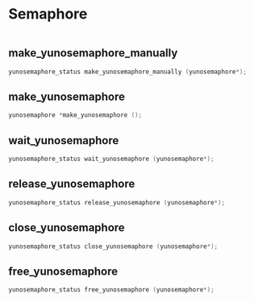 
# Semaphore

```c
```

## make_yunosemaphore_manually

```c
yunosemaphore_status make_yunosemaphore_manually (yunosemaphore*);
```

## make_yunosemaphore

```c
yunosemaphore *make_yunosemaphore ();
```

## wait_yunosemaphore

```c
yunosemaphore_status wait_yunosemaphore (yunosemaphore*);
```

## release_yunosemaphore

```c
yunosemaphore_status release_yunosemaphore (yunosemaphore*);
```

## close_yunosemaphore

```c
yunosemaphore_status close_yunosemaphore (yunosemaphore*);
```

## free_yunosemaphore

```c
yunosemaphore_status free_yunosemaphore (yunosemaphore*);
```
